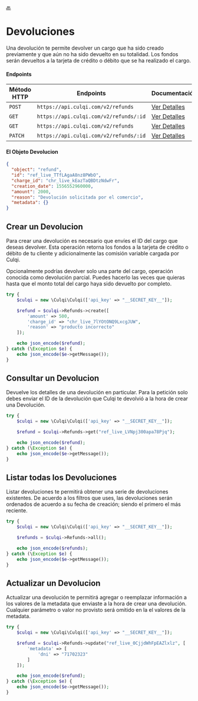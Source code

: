 [:back:](/docs/README.md)

# Devoluciones

Una devolución te permite devolver un cargo que ha sido creado previamente y que aún no ha sido devuelto en su totalidad. Los fondos serán devueltos a la tarjeta de crédito o débito que se ha realizado el cargo.

#### Endpoints

| Método HTTP | Endpoints                              | Documentación                                                  |
| ----------- | -------------------------------------- | -------------------------------------------------------------- |
| `POST`      | `https://api.culqi.com/v2/refunds`     | [Ver Detalles](https://www.culqi.com/api/#devoluciones#create) |
| `GET`       | `https://api.culqi.com/v2/refunds/:id` | [Ver Detalles](https://www.culqi.com/api/#devoluciones#detail) |
| `GET`       | `https://api.culqi.com/v2/refunds`     | [Ver Detalles](https://www.culqi.com/api/#devoluciones#list)   |
| `PATCH`     | `https://api.culqi.com/v2/refunds/:id` | [Ver Detalles](https://www.culqi.com/api/#devoluciones#update) |

#### El Objeto Devolucion

```json
{
  "object": "refund",
  "id": "ref_live_TTfLAgaA8nz8PWbO",
  "charge_id": "chr_live_kEazTaQBDtzNdwFr",
  "creation_date": 1556552960000,
  "amount": 2000,
  "reason": "Devolución solicitada por el comercio",
  "metadata": {}
}
```

## Crear un Devolucion

Para crear una devolución es necesario que envíes el ID del cargo que deseas devolver. Esta operación retorna los fondos a la tarjeta de crédito o débito de tu cliente y adicionalmente las comisión variable cargada por Culqi.

Opcionalmente podrías devolver solo una parte del cargo, operación conocida como devolución parcial. Puedes hacerlo las veces que quieras hasta que el monto total del cargo haya sido devuelto por completo.

```php
try {
    $culqi = new \Culqi\Culqi(['api_key' => "__SECRET_KEY__"]);

    $refund = $culqi->Refunds->create([
        'amount' => 500,
        'charge_id' => "chr_live_7lYOtONQ9LxcgJUW",
        'reason' => "producto incorrecto"
    ]);

    echo json_encode($refund);
} catch (\Exception $e) {
    echo json_encode($e->getMessage());
}
```

## Consultar un Devolucion

Devuelve los detalles de una devolución en particular. Para la petición solo debes enviar el ID de la devolución que Culqi te devolvió a la hora de crear una Devolución.

```php
try {
    $culqi = new \Culqi\Culqi(['api_key' => "__SECRET_KEY__"]);

    $refund = $culqi->Refunds->get("ref_live_LVNpj300apa78Pjq");

    echo json_encode($refund);
} catch (\Exception $e) {
    echo json_encode($e->getMessage());
}
```

## Listar todas los Devoluciones

Listar devoluciones te permitirá obtener una serie de devoluciones existentes. De acuerdo a los filtros que uses, las devoluciones serán ordenados de acuerdo a su fecha de creación; siendo el primero el más reciente.

```php
try {
    $culqi = new \Culqi\Culqi(['api_key' => "__SECRET_KEY__"]);

    $refunds = $culqi->Refunds->all();

    echo json_encode($refunds);
} catch (\Exception $e) {
    echo json_encode($e->getMessage());
}
```

## Actualizar un Devolucion

Actualizar una devolución te permitirá agregar o reemplazar información a los valores de la metadata que enviaste a la hora de crear una devolución. Cualquier parámetro o valor no provisto será omitido en la el valores de la metadata.

```php
try {
    $culqi = new \Culqi\Culqi(['api_key' => "__SECRET_KEY__"]);

    $refund = $culqi->Refunds->update("ref_live_0CjjdWhFpEAZlxlz", [
        'metadata' => [
            'dni' => "71702323"
        ]
    ]);

    echo json_encode($refund);
} catch (\Exception $e) {
    echo json_encode($e->getMessage());
}
```
